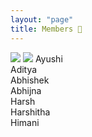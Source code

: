 ```yaml
---
layout: "page"
title: Members 🎰
---
```

<image src="./pics/WhatsApp Image 2020-04-24 at 8.34.44 PM.jpeg"></image>
<image src="./pics/WhatsApp Image 2020-04-24 at 8.34.43 PM.jpeg"></image>
Ayushi
<br>
Aditya
<br>
Abhishek
<br>
Abhijna
<br>
Harsh
<br>
Harshitha
<br>
Himani
